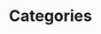 ---
title: "Categories"
description: "Our categories provide insights and knowledge to help aspiring entrepreneurs. Find a wide range of topics like personal finance, investing, monetizing, & more."
draft: false
---